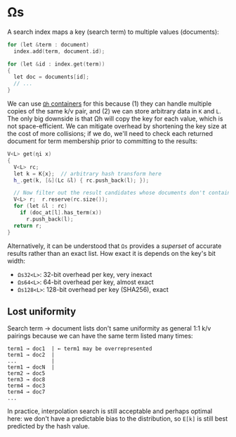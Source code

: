 # Ωs
A search index maps a key (search term) to multiple values (documents):

```cpp
for (let &term : document)
  index.add(term, document.id);

for (let &id : index.get(term))
{
  let doc = documents[id];
  // ...
}
```

We can use [`Ωh` containers](Omega-h.md) for this because (1) they can handle multiple copies of the same k/v pair, and (2) we can store arbitrary data in `K` and `L`. The only big downside is that Ωh will copy the key for each value, which is not space-efficient. We can mitigate overhead by shortening the key size at the cost of more collisions; if we do, we'll need to check each returned document for term membership prior to committing to the results:

```cpp
V<L> get(ηi x)
{
  V<L> rc;
  let k = K{x};  // arbitrary hash transform here
  h_.get(k, [&](Lc &l) { rc.push_back(l); });

  // Now filter out the result candidates whose documents don't contain them
  V<L> r;  r.reserve(rc.size());
  for (let &l : rc)
    if (doc_at[l].has_term(x))
      r.push_back(l);
  return r;
}
```

Alternatively, it can be understood that `Ωs` provides a _superset_ of accurate results rather than an exact list. How exact it is depends on the key's bit width:

+ `Ωs32<L>`: 32-bit overhead per key, very inexact
+ `Ωs64<L>`: 64-bit overhead per key, almost exact
+ `Ωs128<L>`: 128-bit overhead per key (SHA256), exact


## Lost uniformity
Search term → document lists don't same uniformity as general 1:1 k/v pairings because we can have the same term listed many times:

```
term1 → doc1  | ← term1 may be overrepresented
term1 → doc2  |
...           |
term1 → docN  |
term2 → doc5
term3 → doc8
term4 → doc3
term4 → doc7
...
```

In practice, interpolation search is still acceptable and perhaps optimal here: we don't have a predictable bias to the distribution, so `E[k]` is still best predicted by the hash value.
